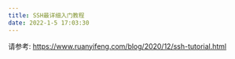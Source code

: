 ```yaml
---
title: SSH最详细入门教程
date: 2022-1-5 17:03:30
---
```


请参考: https://www.ruanyifeng.com/blog/2020/12/ssh-tutorial.html